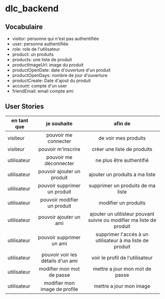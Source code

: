 # dlc_backend

## Vocabulaire

- visitor: personne qui n'est pas authentifiée
- user: personne authentifiée
- role: role de l'utilisateur
- product: un produits
- products: une liste de produit
- productImageUrl: image du produit
- productOpenDate: date d'ouverture d'un produit
- productOpenDays: nombre de jour d'ouverture
- productCreate: Date d'ajout du produit
- account: compte d'un user
- friendEmail: email compte ami



## User Stories
| en tant que | je souhaite | afin de |
|---    |:-:    |:-:    |
| visiteur | pouvoir me connecter | de voir mes produits |
| visiteur | pouvoir m'inscrire | créer une liste de produits |
| utilisateur | pouvoir me déconnecter |ne plus être authentifié |
| utilisateur | pouvoir ajouter un produit | ajouter un produits à ma liste |
| utilisateur | pouvoir supprimer un produit | supprimer un produits de ma liste |
| utilisateur | pouvoir modifier un produit | modifier un produits |
| utilisateur | pouvoir ajouter un ami | ajouter un utilisteur pouvant suivre ou modifier ma liste de produit |
| utilisateur | pouvoir supprimer un ami | supprimer l'accés à un utilisateur à ma liste de produit |
| utilisateur | pouvoir voir les détails d'un ami | voir le profil de l'utilisateur |
| utilisateur | modifier mon mot de passe | mettre a jour mon mot de passe |
| utilisateur | modifier mon image de profile | mettre a jour mon image |

